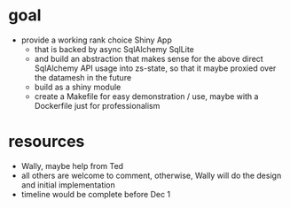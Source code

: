 # goal

- provide a working rank choice Shiny App
  - that is backed by async SqlAlchemy SqlLite
  - and build an abstraction that makes sense for the above direct SqlAlchemy API usage into zs-state, so that it maybe proxied over the datamesh in the future
  - build as a shiny module
  - create a Makefile for easy demonstration / use, maybe with a Dockerfile just for professionalism
 
# resources

- Wally, maybe help from Ted
- all others are welcome to comment, otherwise, Wally will do the design and initial implementation
- timeline would be complete before Dec 1
